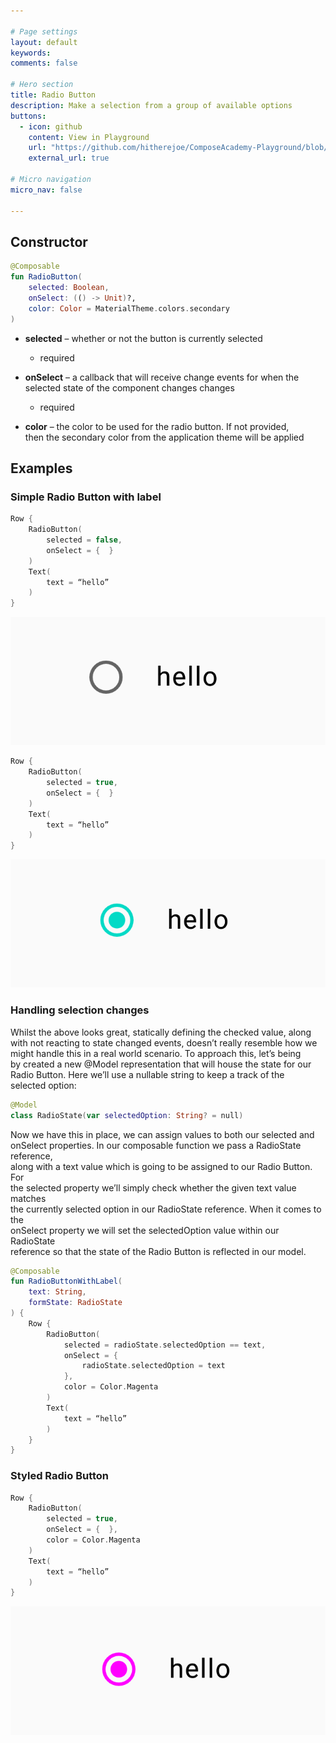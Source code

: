 ```yaml
---

# Page settings
layout: default
keywords:
comments: false

# Hero section
title: Radio Button
description: Make a selection from a group of available options
buttons:
  - icon: github
    content: View in Playground
    url: "https://github.com/hitherejoe/ComposeAcademy-Playground/blob/master/app/src/main/java/co/joebirch/composeplayground/material/radioButton.kt"
    external_url: true

# Micro navigation
micro_nav: false

---
```


## Constructor

```kotlin
@Composable
fun RadioButton(
    selected: Boolean,
    onSelect: (() -> Unit)?,
    color: Color = MaterialTheme.colors.secondary
)
```

* **selected** – whether or not the button is currently selected
  * required

* **onSelect** – a callback that will receive change events for when the  
selected state of the component changes changes
  * required

* **color** – the color to be used for the radio button. If not provided,  
then the secondary color from the application theme will be applied

## Examples

### Simple Radio Button with label

```kotlin
Row {
    RadioButton(
        selected = false,
        onSelect = {  }
    )
    Text(
        text = “hello”
    )
}
```

![Radio button](/academy/material/media/radiobutton.png)

```kotlin
Row {
    RadioButton(
        selected = true,
        onSelect = {  }
    )
    Text(
        text = “hello”
    )
}
```

![Selected radio button](/academy/material/media/selected_radiobutton.png)

### Handling selection changes

Whilst the above looks great, statically defining the checked value, along  
with not reacting to state changed events, doesn’t really resemble how we  
might handle this in a real world scenario. To approach this, let’s being  
by created a new @Model representation that will house the state for our  
Radio Button. Here we’ll use a nullable string to keep a track of the  
selected option:


```kotlin
@Model
class RadioState(var selectedOption: String? = null)
```

Now we have this in place, we can assign values to both our selected and  
onSelect properties. In our composable function we pass a RadioState reference,  
along with a text value which is going to be assigned to our Radio Button. For  
the selected property we’ll simply check whether the given text value matches  
the currently selected option in our RadioState reference. When it comes to the  
onSelect property we will set the selectedOption value within our RadioState  
reference so that the state of the Radio Button is reflected in our model.

```kotlin
@Composable
fun RadioButtonWithLabel(
    text: String,
    formState: RadioState
) {
    Row {
        RadioButton(
            selected = radioState.selectedOption == text,
            onSelect = { 
                radioState.selectedOption = text
            },
            color = Color.Magenta
        )
        Text(
            text = “hello”
        )
    }
}
```

### Styled Radio Button

```kotlin
Row {
    RadioButton(
        selected = true,
        onSelect = {  },
        color = Color.Magenta
    )
    Text(
        text = “hello”
    )
}
```

![Color radio button](/academy/material/media/colored_radiobutton.png)
